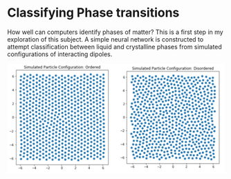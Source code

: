 # Classifying Phase transitions

How well can computers identify phases of matter? This is a first step in my exploration of this subject.  A simple neural network is constructed to attempt classification between liquid and crystalline phases from simulated configurations of interacting dipoles.

<img src="particles.png" alt="particles" width="600"/>
